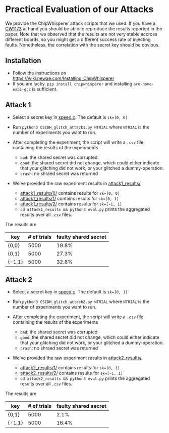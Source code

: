 # Practical Evaluation of our Attacks

We provide the ChipWhisperer attack scripts that we used. 
If you have a [CW1173](https://wiki.newae.com/CW1173_ChipWhisperer-Lite) at hand you should be able to reproduce the results reported in the paper. 
Note that we observed that the results are not very stable accross different boards, so you might get a different success rate of injecting faults. Nonetheless, the correlation with the secret key should be obvious. 

## Installation
- Follow the instructions on https://wiki.newae.com/Installing_ChipWhisperer
- If you are lucky, `pip install chipwhisperer` and installing `arm-none-eabi-gcc` is sufficient. 


## Attack 1 
- Select a secret key in [speed.c](speed.c). The default is `sk=[0, 0]` 
- Run `python3 CSIDH_glitch_attack1.py NTRIAL` where `NTRIAL` is the number of experiments you want to run.
- After completing the experiment, the script will write a `.csv` file containing the results of the experiments 
  - `bad`: the shared secret was corrupted
  - `good`: the shared secret did not change, which could either indicate that your glitching did not work, or your glitched a dummy-operation. 
  - `crash`: no shraed secret was returned 
  
 - We've provided the raw experiment results in [attack1_results/](attack1_results/). 
   - [attack1_results/0/](attack1_results/0/) contains results for `sk=[0, 0]`
   - [attack1_results/1/](attack1_results/1/) contains results for `sk=[0, 1]`
   - [attack1_results/2/](attack1_results/2/) contains results for `sk=[-1, 1]`
   - `cd attack1_results && python3 eval.py` prints the aggregated results over all `.csv` files. 

The results are

| key   | # of trials | faulty shared secret | 
| ----- | ----------- | -------------------- | 
| {0,0} | 5000        | 19.8%                |
| {0,1} | 5000        | 27.3%                |
| {-1,1}| 5000        | 32.8%                |

## Attack 2
- Select a secret key in [speed.c](speed.c). The default is `sk=[0, 1]` 
- Run `python3 CSIDH_glitch_attack2.py NTRIAL` where `NTRIAL` is the number of experiments you want to run.
- After completing the experiment, the script will write a `.csv` file containing the results of the experiments 
  - `bad`: the shared secret was corrupted
  - `good`: the shared secret did not change, which could either indicate that your glitching did not work, or your glitched a dummy-operation. 
  - `crash`: no shraed secret was returned 
  
 - We've provided the raw experiment results in [attack2_results/](attack2_results/). 
   - [attack2_results/1/](attack2_results/1/) contains results for `sk=[0, 1]`
   - [attack2_results/2/](attack2_results/2/) contains results for `sk=[-1, 1]`
   - `cd attack2_results && python3 eval.py` prints the aggregated results over all `.csv` files. 
   
The results are 

| key   | # of trials | faulty shared secret | 
| ----- | ----------- | -------------------- | 
| {0,1} | 5000        | 2.1%                 |
| {-1,1}| 5000        | 16.4%                |
